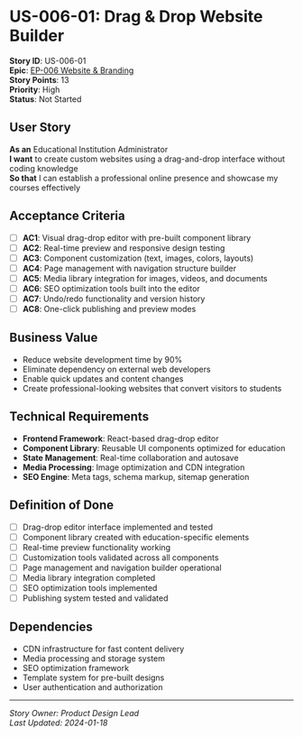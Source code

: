 # US-006-01: Drag & Drop Website Builder

**Story ID**: US-006-01  
**Epic**: [EP-006 Website & Branding](../epics/EP-006-Website-Branding.md)  
**Story Points**: 13  
**Priority**: High  
**Status**: Not Started  

## User Story

**As an** Educational Institution Administrator  
**I want** to create custom websites using a drag-and-drop interface without coding knowledge  
**So that** I can establish a professional online presence and showcase my courses effectively

## Acceptance Criteria

- [ ] **AC1**: Visual drag-drop editor with pre-built component library
- [ ] **AC2**: Real-time preview and responsive design testing
- [ ] **AC3**: Component customization (text, images, colors, layouts)
- [ ] **AC4**: Page management with navigation structure builder
- [ ] **AC5**: Media library integration for images, videos, and documents
- [ ] **AC6**: SEO optimization tools built into the editor
- [ ] **AC7**: Undo/redo functionality and version history
- [ ] **AC8**: One-click publishing and preview modes

## Business Value

- Reduce website development time by 90%
- Eliminate dependency on external web developers
- Enable quick updates and content changes
- Create professional-looking websites that convert visitors to students

## Technical Requirements

- **Frontend Framework**: React-based drag-drop editor
- **Component Library**: Reusable UI components optimized for education
- **State Management**: Real-time collaboration and autosave
- **Media Processing**: Image optimization and CDN integration
- **SEO Engine**: Meta tags, schema markup, sitemap generation

## Definition of Done

- [ ] Drag-drop editor interface implemented and tested
- [ ] Component library created with education-specific elements
- [ ] Real-time preview functionality working
- [ ] Customization tools validated across all components
- [ ] Page management and navigation builder operational
- [ ] Media library integration completed
- [ ] SEO optimization tools implemented
- [ ] Publishing system tested and validated

## Dependencies

- CDN infrastructure for fast content delivery
- Media processing and storage system
- SEO optimization framework
- Template system for pre-built designs
- User authentication and authorization

---

*Story Owner: Product Design Lead*  
*Last Updated: 2024-01-18*